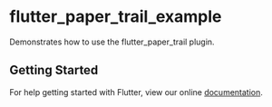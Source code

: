 # flutter_paper_trail_example

Demonstrates how to use the flutter_paper_trail plugin.

## Getting Started

For help getting started with Flutter, view our online
[documentation](https://flutter.io/).

